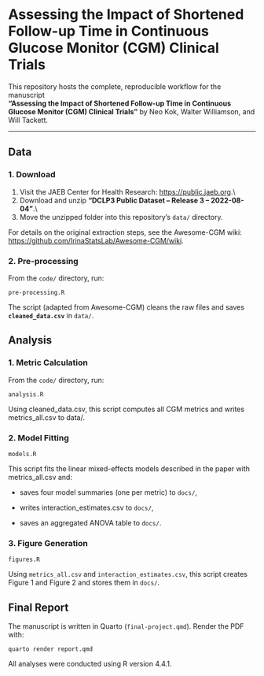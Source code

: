 # Assessing the Impact of Shortened Follow-up Time in Continuous Glucose Monitor (CGM) Clinical Trials

This repository hosts the complete, reproducible workflow for the manuscript\
**“Assessing the Impact of Shortened Follow-up Time in Continuous Glucose Monitor (CGM) Clinical Trials”** by Neo Kok, Walter Williamson, and Will Tackett.

------------------------------------------------------------------------

## Data

### 1. Download

1.  Visit the JAEB Center for Health Research: <https://public.jaeb.org>.\
2.  Download and unzip **“DCLP3 Public Dataset – Release 3 – 2022-08-04”**.\
3.  Move the unzipped folder into this repository’s `data/` directory.

For details on the original extraction steps, see the Awesome-CGM wiki:\
<https://github.com/IrinaStatsLab/Awesome-CGM/wiki>.

### 2. Pre-processing

From the `code/` directory, run:

```         
pre-processing.R
```

The script (adapted from Awesome-CGM) cleans the raw files and saves **`cleaned_data.csv`** in `data/`.

## Analysis

### 1. Metric Calculation

From the `code/` directory, run:

```         
analysis.R
```

Using cleaned_data.csv, this script computes all CGM metrics and writes metrics_all.csv to data/.

### 2. Model Fitting

```         
models.R
```

This script fits the linear mixed-effects models described in the paper with metrics_all.csv and:

-   saves four model summaries (one per metric) to `docs/`,

-   writes interaction_estimates.csv to `docs/`,

-   saves an aggregated ANOVA table to `docs/`.

### 3. Figure Generation

```         
figures.R
```

Using `metrics_all.csv` and `interaction_estimates.csv`, this script creates Figure 1 and Figure 2 and stores them in `docs/`.

## Final Report

The manuscript is written in Quarto (`final-project.qmd`). Render the PDF with:

```         
quarto render report.qmd
```

All analyses were conducted using R version 4.4.1.
